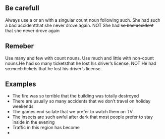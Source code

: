 ## Be carefull
Always use a or an with a singular count noun following such. She had such a bad accidentthat she never drove again. NOT She had ~~so bad accident~~ that she never drove again
## Remeber
Use many and few with count nouns. Use much and little with non-count nouns.He had so many ticketsthat he lost his driver’s license. NOT He had ~~so much tickets~~ that he lost his driver’s license.

## Examples
* The fire was so terrible that the building was totally destroyed
* There are usually so many accidents that we don't travel on holiday weekends
* The games end so late that we prefer to watch them  on TV
* The insects are such awful after dark that most people prefer to stay inside in the evening
* Traffic in this region has become 
* 
<!--stackedit_data:
eyJoaXN0b3J5IjpbNjE0NjM0ODkzLDYzNzQwNzU3NCwxMjQxNj
U1OTYzLDE1NzE5OTE0MzAsLTI5NjIwNDIxNV19
-->